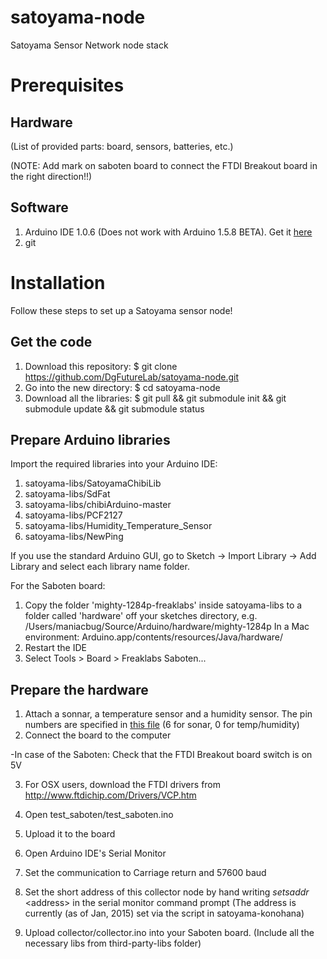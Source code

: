 satoyama-node
=============

Satoyama Sensor Network node stack

# Prerequisites

## Hardware
(List of provided parts: board, sensors, batteries, etc.)

(NOTE: Add mark on saboten board to connect the FTDI Breakout board in the right direction!!)

## Software
1. Arduino IDE 1.0.6 (Does not work with Arduino 1.5.8 BETA). Get it <a href="http://www.arduino.cc/">here</a>
2. git

# Installation
Follow these steps to set up a Satoyama sensor node!
## Get the code
1. Download this repository: $ git clone https://github.com/DgFutureLab/satoyama-node.git
2. Go into the new directory: $ cd satoyama-node
3. Download all the libraries: $ git pull && git submodule init && git submodule update && git submodule status

## Prepare Arduino libraries

Import the required libraries into your Arduino IDE:  

1. satoyama-libs/SatoyamaChibiLib 
2. satoyama-libs/SdFat 
3. satoyama-libs/chibiArduino-master
4. satoyama-libs/PCF2127
5. satoyama-libs/Humidity_Temperature_Sensor
6. satoyama-libs/NewPing

If you use the standard Arduino GUI, go to Sketch → Import Library → Add Library and select each library name folder.

For the Saboten board: 

1. Copy the folder 'mighty-1284p-freaklabs' inside satoyama-libs to a folder called 'hardware' off your sketches directory, e.g. /Users/maniacbug/Source/Arduino/hardware/mighty-1284p
In a Mac environment: Arduino.app/contents/resources/Java/hardware/
2. Restart the IDE
3. Select Tools > Board > Freaklabs Saboten...

## Prepare the hardware

1. Attach a sonnar, a temperature sensor and a humidity sensor. The pin numbers are specified in <a href="https://github.com/DgFutureLab/satoyama-node/blob/master/SatoyamaChibiLib/config.h">this file</a> (6 for sonar, 0 for temp/humidity)
2. Connect the board to the computer
 
-In case of the Saboten:
Check that the FTDI Breakout board switch is on 5V

3. For OSX users, download the FTDI drivers from http://www.ftdichip.com/Drivers/VCP.htm


4. Open test_saboten/test_saboten.ino
5. Upload it to the board
6. Open Arduino IDE's Serial Monitor
7. Set the communication to Carriage return and 57600 baud
8. Set the short address of this collector node by hand writing   *setsaddr* <address\>  in the serial monitor command prompt (The address is currently (as of Jan, 2015) set via the script in satoyama-konohana) 
9. Upload collector/collector.ino into your Saboten board. (Include all the necessary libs from third-party-libs folder)
